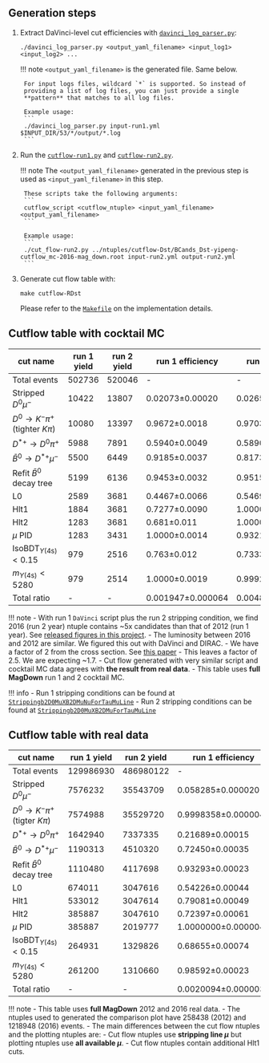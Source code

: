 ## Generation steps

1. Extract DaVinci-level cut efficiencies with [`davinci_log_parser.py`](https://github.com/umd-lhcb/lhcb-ntuples-gen/blob/master/utils/davinci_log_parser.py):
    ```
    ./davinci_log_parser.py <output_yaml_filename> <input_log1> <input_log2> ...
    ```

    !!! note
        `<output_yaml_filename>` is the generated file. Same below.

        For input logs files, wildcard `*` is supported. So instead of
        providing a list of log files, you can just provide a single
        **pattern** that matches to all log files.

        Example usage:
        ```
        ./davinci_log_parser.py input-run1.yml $INPUT_DIR/53/*/output/*.log
        ```

2. Run the [`cutflow-run1.py`](https://github.com/umd-lhcb/lhcb-ntuples-gen/blob/master/run1-b2D0MuXB2DMuNuForTauMuLine/cutflow/cutflow-run1.py) and [`cutflow-run2.py`](https://github.com/umd-lhcb/lhcb-ntuples-gen/blob/master/run2-b2D0MuXB2DMuForTauMuLine/cutflow/cutflow-run2.py).

    !!! note
        The `<output_yaml_filename>` generated in the previous step is used as
        `<input_yaml_filename>` in this step.

        These scripts take the following arguments:
        ```
        cutflow_script <cutflow_ntuple> <input_yaml_filename> <output_yaml_filename>
        ```

        Example usage:
        ```
        ./cut_flow-run2.py ../ntuples/cutflow-Dst/BCands_Dst-yipeng-cutflow_mc-2016-mag_down.root input-run2.yml output-run2.yml
        ```

3. Generate cut flow table with:
    ```
    make cutflow-RDst
    ```
    Please refer to the [`Makefile`](https://github.com/umd-lhcb/lhcb-ntuples-gen/blob/master/Makefile) on the implementation details.


## Cutflow table with cocktail MC

| cut name                                      | run 1 yield   | run 2 yield   | run 1 efficiency   | run 2 efficiency   | double ratio   |
|-----------------------------------------------|---------------|---------------|--------------------|--------------------|----------------|
| Total events                                  | 502736        | 520046        | -                  | -                  | -              |
| Stripped $D^0 \mu^-$                          | 10422         | 13807         | 0.02073±0.00020    | 0.02655±0.00022    | 1.281±0.016    |
| $D^0 \rightarrow K^- \pi^+$ (tighter $K \pi$) | 10080         | 13397         | 0.9672±0.0018      | 0.9703±0.0015      | 1.0032±0.0025  |
| $D^{*+} \rightarrow D^0 \pi^+$                | 5988          | 7891          | 0.5940±0.0049      | 0.5890±0.0043      | 0.992±0.011    |
| $\bar{B}^0 \rightarrow D^{*+} \mu^-$          | 5500          | 6449          | 0.9185±0.0037      | 0.8173±0.0044      | 0.8898±0.0060  |
| Refit $\bar{B}^0$ decay tree                  | 5199          | 6136          | 0.9453±0.0032      | 0.9515±0.0028      | 1.0066±0.0045  |
| L0                                            | 2589          | 3681          | 0.4467±0.0066      | 0.5469±0.0061      | 1.224±0.023    |
| Hlt1                                          | 1884          | 3681          | 0.7277±0.0090      | 1.00000±0.00050    | 1.374±0.017    |
| Hlt2                                          | 1283          | 3681          | 0.681±0.011        | 1.00000±0.00050    | 1.468±0.024    |
| $\mu$ PID                                     | 1283          | 3431          | 1.0000±0.0014      | 0.9321±0.0044      | 0.9321±0.0046  |
| $\text{IsoBDT}_{\Upsilon(\text{4s})} < 0.15$  | 979           | 2516          | 0.763±0.012        | 0.7333±0.0077      | 0.961±0.019    |
| $m_{\Upsilon(\text{4s})} < 5280$              | 979           | 2514          | 1.0000±0.0019      | 0.9992±0.0010      | 0.9992±0.0021  |
| Total ratio                                   | -             | -             | 0.001947±0.000064  | 0.004834±0.000098  | 2.482±0.096    |

!!! note
    - With run 1 `DaVinci` script plus the run 2 stripping condition, we find
      2016 (run 2 year) ntuple contains ~5x candidates than that of 2012 (run 1
      year). See [released figures in this project](https://github.com/umd-lhcb/RDRDstRun2AnalysisPreservation/releases/latest).
    - The luminosity between 2016 and 2012 are similar. We figured this out with DaVinci and DIRAC.
    - We have a factor of 2 from the cross section. See [this paper](https://arxiv.org/pdf/1612.05140.pdf)
    - This leaves a factor of 2.5. We are expecting ~1.7.
    - Cut flow generated with very similar script and cocktail MC data agrees
      with **the result from real data**.
    - This table uses **full MagDown** run 1 and 2 cocktail MC.

!!! info
    - Run 1 stripping conditions can be found at [`Strippingb2D0MuXB2DMuNuForTauMuLine`](http://lhcbdoc.web.cern.ch/lhcbdoc/stripping/config/stripping21/semileptonic/strippingb2d0muxb2dmunufortaumuline.html)
    - Run 2 stripping conditions can be found at [`Strippingb2D0MuXB2DMuForTauMuLine`](http://lhcbdoc.web.cern.ch/lhcbdoc/stripping/config/stripping28r2/semileptonic/strippingb2d0muxb2dmufortaumuline.html)


## Cutflow table with real data

| cut name                                     | run 1 yield   | run 2 yield   | run 1 efficiency    | run 2 efficiency      | double ratio        |
|----------------------------------------------|---------------|---------------|---------------------|-----------------------|---------------------|
| Total events                                 | 129986930     | 486980122     | -                   | -                     | -                   |
| Stripped $D^0 \mu^-$                         | 7576232       | 35543709      | 0.058285±0.000020   | 0.072988±0.000012     | 1.25227±0.00048     |
| $D^0 \rightarrow K^- \pi^+$ (tigter $K \pi$) | 7574988       | 35529720      | 0.9998358±0.0000048 | 0.9996064±0.0000033   | 0.9997706±0.0000058 |
| $D^{*+} \rightarrow D^0 \pi^+$               | 1642940       | 7337335       | 0.21689±0.00015     | 0.206513±0.000068     | 0.95215±0.00072     |
| $\bar{B}^0 \rightarrow D^{*+} \mu^-$         | 1190313       | 4510320       | 0.72450±0.00035     | 0.61471±0.00018       | 0.84846±0.00048     |
| Refit $\bar{B}^0$ decay tree                 | 1110480       | 4117698       | 0.93293±0.00023     | 0.91295±0.00013       | 0.97858±0.00028     |
| L0                                           | 674011        | 3047616       | 0.54226±0.00044     | 0.63643±0.00022       | 1.1736±0.0010       |
| Hlt1                                         | 533012        | 3047614       | 0.79081±0.00049     | 0.99999934±0.00000086 | 1.26453±0.00079     |
| Hlt2                                         | 385887        | 3047610       | 0.72397±0.00061     | 0.9999987±0.0000010   | 1.3813±0.0012       |
| $\mu$ PID                                    | 385887        | 2019777       | 1.0000000±0.0000047 | 0.66274±0.00027       | 0.66274±0.00027     |
| $\text{IsoBDT}_{\Upsilon(\text{4s})} < 0.15$ | 264931        | 1329826       | 0.68655±0.00074     | 0.65840±0.00033       | 0.9590±0.0011       |
| $m_{\Upsilon(\text{4s})} < 5280$             | 261200        | 1310660       | 0.98592±0.00023     | 0.98559±0.00010       | 0.99967±0.00026     |
| Total ratio                                  | -             | -             | 0.0020094±0.0000039 | 0.0026914±0.0000023   | 1.3394±0.0029       |

!!! note
    - This table uses **full MagDown** 2012 and 2016 real data.
    - The ntuples used to generated the comparison plot have 258438 (2012) and
      1218948 (2016) events.
    - The main differences between the cut flow ntuples and the plotting
      ntuples are:
      - Cut flow ntuples use **stripping line $\mu$** but plotting ntuples use
        **all available $\mu$**.
      - Cut flow ntuples contain additional Hlt1 cuts.
